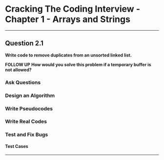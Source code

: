 # Cracking The Coding Interview - Chapter 1 - Arrays and Strings

---
## Question 2.1

**Write code to remove duplicates from an unsorted linked list.**

**FOLLOW UP**
**How would you solve this problem if a temporary buffer is not allowed?**

### Ask Questions


### Design an Algorithm


### Write Pseudocodes

### Write Real Codes

### Test and Fix Bugs

#### Test Cases

---

